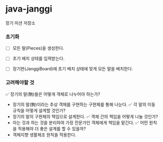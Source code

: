# java-janggi

장기 미션 저장소

### 초기화
- [ ] 모든 말(Pieces)을 생성한다.
- [ ] 초기 배치 상태를 입력받는다.
- [ ] 장기판(JanggiBoard)에 초기 배치 상태에 맞게 모든 말을 배치한다.


### 고려해야할 것
✅ 장기의 말(駒)들은 어떻게 객체로 나누어야 하는가?
- 장기의 말(駒)이라는 추상 객체를 구현하는 구현체를 통해 나눈다.
✅ 각 말의 이동 규칙을 어떻게 설계할 것인가?
- 장기의 말의 구현체의 책임으로 설계한다.
✅ 객체 간의 책임을 어떻게 나눌 것인가?
- 아는 것과 하는 것을 분리하여 가장 전문가인 객체에게 책임을 맡긴다.
✅ 어떤 원칙을 적용해야 더 좋은 설계를 할 수 있을까?
- 객체지향 생활체조 원칙을 적용한다.
